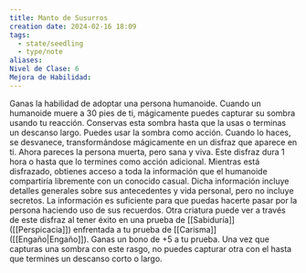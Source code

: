 ```yaml
---
title: Manto de Susurros
creation date: 2024-02-16 18:09
tags:
  - state/seedling
  - type/note
aliases: 
Nivel de Clase: 6
Mejora de Habilidad:
---
```

Ganas la habilidad de adoptar una persona humanoide. Cuando un humanoide muere a 30 pies de ti, mágicamente puedes capturar su sombra usando tu reacción. Conservas esta sombra hasta que la usas o terminas un descanso largo.
Puedes usar la sombra como acción. Cuando lo haces, se desvanece, transformándose mágicamente en un disfraz que aparece en ti. Ahora pareces la persona muerta, pero sana y viva. Este disfraz dura 1 hora o hasta que lo termines como acción adicional.
Mientras está disfrazado, obtienes acceso a toda la información que el humanoide compartiría
libremente con un conocido casual. Dicha información incluye detalles generales sobre sus
antecedentes y vida personal, pero no incluye secretos. La información es suficiente para que
puedas hacerte pasar por la persona haciendo uso de sus recuerdos.
Otra criatura puede ver a través de este disfraz al tener éxito en una prueba de [[Sabiduría]]
([[Perspicacia]]) enfrentada a tu prueba de [[Carisma]] ([[Engaño|Engaño]]). Ganas un bono de +5 a tu prueba.
Una vez que capturas una sombra con este rasgo, no puedes capturar otra con el hasta que termines un descanso corto o largo.


